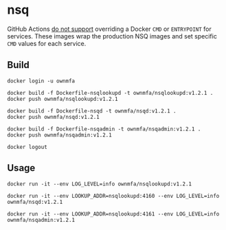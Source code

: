 # nsq

GitHub Actions
[do not support](https://github.community/t/how-do-i-properly-override-a-service-entrypoint/17435)
overriding a Docker `CMD` or `ENTRYPOINT` for services. These images wrap the
production NSQ images and set specific `CMD` values for each service.

## Build

```
docker login -u ownmfa

docker build -f Dockerfile-nsqlookupd -t ownmfa/nsqlookupd:v1.2.1 .
docker push ownmfa/nsqlookupd:v1.2.1

docker build -f Dockerfile-nsqd -t ownmfa/nsqd:v1.2.1 .
docker push ownmfa/nsqd:v1.2.1

docker build -f Dockerfile-nsqadmin -t ownmfa/nsqadmin:v1.2.1 .
docker push ownmfa/nsqadmin:v1.2.1

docker logout
```

## Usage

```
docker run -it --env LOG_LEVEL=info ownmfa/nsqlookupd:v1.2.1

docker run -it --env LOOKUP_ADDR=nsqlookupd:4160 --env LOG_LEVEL=info ownmfa/nsqd:v1.2.1

docker run -it --env LOOKUP_ADDR=nsqlookupd:4161 --env LOG_LEVEL=info ownmfa/nsqadmin:v1.2.1
```
